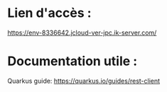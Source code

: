 # Lien d'accès : 
https://env-8336642.jcloud-ver-jpc.ik-server.com/


# Documentation utile : 
Quarkus guide: https://quarkus.io/guides/rest-client


